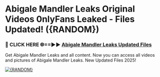 # Abigale Mandler Leaks Original Videos 0nlyFans Leaked - Files Updated! ({RANDOM})

<h3>🔴 CLICK HERE 🌐==►► <a href="https://betterlinks.top/A2PfLJ" rel="nofollow">Abigale Mandler Leaks Updated Files</a></h3>

Get Abigale Mandler Leaks and all content. Now you can access all videos and pictures of Abigale Mandler Leaks. New Updated Files 2025!

[![{RANDOM}](https://i.imgur.com/ppqm5kG.gif)](https://betterlinks.top/A2PfLJ)